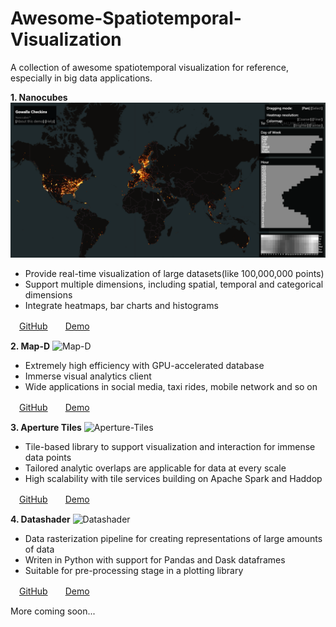 # Awesome-Spatiotemporal-Visualization
A collection of awesome spatiotemporal visualization for reference, especially in big data applications.

**1. Nanocubes**
![Nanocubes](/img/Nanocubes.gif "Nanocubes-Gowalla")
* Provide real-time visualization of large datasets(like 100,000,000 points)
* Support multiple dimensions, including spatial, temporal and categorical dimensions
* Integrate heatmaps, bar charts and histograms


　[GitHub](https://github.com/laurolins/nanocube)　　[Demo](http://www.nanocubes.net/)


**2. Map-D**
![Map-D](/img/Map-D.gif "Map-D Tweet-Map")
* Extremely high efficiency with GPU-accelerated database
* Immerse visual analytics client
* Wide applications in social media, taxi rides, mobile network and so on


　[GitHub](https://github.com/mapd)　　[Demo](https://www.mapd.com/demos/)


**3. Aperture Tiles**
![Aperture-Tiles](/img/Aperture-Tiles.gif "Aperture-Tiles")
* Tile-based library to support visualization and interaction for immense data points
* Tailored analytic overlaps are applicable for data at every scale
* High scalability with tile services building on Apache Spark and Haddop


　[GitHub](https://github.com/unchartedsoftware/aperture-tiles)　　[Demo](http://aperturetiles.com/)


**4. Datashader**
![Datashader](/img/Datashader.gif "Datashader NYC-Taxi")
* Data rasterization pipeline for creating representations of large amounts of data
* Writen in Python with support for Pandas and Dask dataframes
* Suitable for pre-processing stage in a plotting library


　[GitHub](https://github.com/bokeh/datashader)　　[Demo](http://go2.continuum.io/JN12XH0g0W0Rb300CZ00000)


More coming soon...

